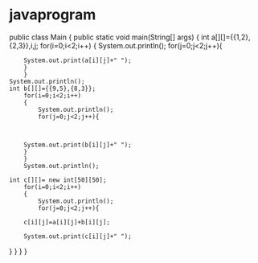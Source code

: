 # javaprogram


public class Main
{
	public static void main(String[] args) {
		int a[][]={{1,2},{2,3}},i,j;
		for(i=0;i<2;i++)
		{
		   	System.out.println();
		    for(j=0;j<2;j++){
		    
		
		
		System.out.print(a[i][j]+" ");
		}
		}
	System.out.println();
	int b[][]={{9,5},{8,3}};
		for(i=0;i<2;i++)
		{
		   	System.out.println();
		    for(j=0;j<2;j++){
		    
		
		
		System.out.print(b[i][j]+" ");
		}
		}
		System.out.println();
	
	int c[][]= new int[50][50];
		for(i=0;i<2;i++)
		{
		    System.out.println();
		    for(j=0;j<2;j++){
		    
		c[i][j]=a[i][j]+b[i][j];
		
		System.out.print(c[i][j]+" ");
	
	
}
}
}
}
